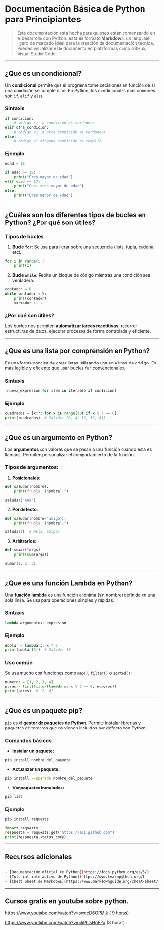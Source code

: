 # Documentación Básica de Python para Principiantes

> Esta documentación está hecha para quienes están comenzando en el desarrollo con Python. esta en formato **Markdown**, un lenguaje ligero de marcado ideal para la creación de documentación técnica, Puedes visualizar este documento en plataformas como GitHub, Visual Studio Code.

---

## ¿Qué es un condicional?

Un **condicional** permite que el programa tome decisiones en función de si una condición se cumple o no. En Python, los condicionales más comunes son `if`, `elif` y `else`.

### Sintaxis
```python
if condicion:
    # código si la condición es verdadera
elif otra_condicion:
    # código si la otra condición es verdadera
else:
    # código si ninguna condición se cumplió
```

### Ejemplo
```python
edad = 18

if edad >= 18:
    print("Eres mayor de edad")
elif edad == 17:
    print("Casi eres mayor de edad")
else:
    print("Eres menor de edad")
```

---

## ¿Cuáles son los diferentes tipos de bucles en Python? ¿Por qué son útiles?

### Tipos de bucles

1. **Bucle `for`**: Se usa para iterar sobre una secuencia (lista, tupla, cadena, etc).
```python
for i in range(5):
    print(i)
```

2. **Bucle `while`**: Repite un bloque de código mientras una condición sea verdadera.
```python
contador = 0
while contador < 5:
    print(contador)
    contador += 1
```

### ¿Por qué son útiles?
Los bucles nos permiten **automatizar tareas repetitivas**, recorrer estructuras de datos, ejecutar procesos de forma controlada y eficiente.

---

## ¿Qué es una lista por comprensión en Python?

Es una forma concisa de crear listas utilizando una sola línea de código. Es más legible y eficiente que usar bucles `for` convencionales.

### Sintaxis
```python
[nueva_expresion for item in iterable if condicion]
```

### Ejemplo
```python
cuadrados = [x**2 for x in range(10) if x % 2 == 0]
print(cuadrados)  # Salida: [0, 4, 16, 36, 64]
```

---

## ¿Qué es un argumento en Python?

Los **argumentos** son valores que se pasan a una función cuando esta es llamada. Permiten personalizar el comportamiento de la función.

### Tipos de argumentos:
1. **Posicionales**:
```python
def saludar(nombre):
    print(f"Hola, {nombre}!")

saludar("Ana")
```

2. **Por defecto**:
```python
def saludar(nombre="amigo"):
    print(f"Hola, {nombre}!")

saludar()  # Hola, amigo!
```

3. **Arbitrarios**:
```python
def sumar(*args):
    print(sum(args))

sumar(1, 2, 3)
```

---

## ¿Qué es una función Lambda en Python?

Una **función lambda** es una función anónima (sin nombre) definida en una sola línea. Se usa para operaciones simples y rápidas.

### Sintaxis
```python
lambda argumentos: expresion
```

### Ejemplo
```python
doblar = lambda x: x * 2
print(doblar(5))  # Salida: 10
```

### Uso común
Se usa mucho con funciones como `map()`, `filter()` o `sorted()`:
```python
numeros = [1, 2, 3, 4]
pares = list(filter(lambda x: x % 2 == 0, numeros))
print(pares)  # [2, 4]
```

---

## ¿Qué es un paquete pip?

`pip` es el **gestor de paquetes de Python**. Permite instalar librerías y paquetes de terceros que no vienen incluidos por defecto con Python.

### Comandos básicos
- **Instalar un paquete:**
```bash
pip install nombre_del_paquete
```
- **Actualizar un paquete:**
```bash
pip install --upgrade nombre_del_paquete
```
- **Ver paquetes instalados:**
```bash
pip list
```

### Ejemplo
```bash
pip install requests
```
```python
import requests
respuesta = requests.get("https://api.github.com")
print(respuesta.status_code)
```
---

## Recursos adicionales
```bash

- [Documentación oficial de Python](https://docs.python.org/es/3/)
- [Tutorial interactivo de Python](https://www.learnpython.org/)
- [Cheat Sheet de Markdown](https://www.markdownguide.org/cheat-sheet/)
```
---
## Cursos gratis en youtube sobre python.
https://www.youtube.com/watch?v=swdcD6OPMlk ( 9 horas)

https://www.youtube.com/watch?v=chPhlsHoEPo (3 horas) 
